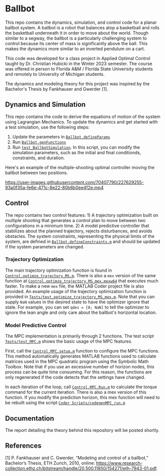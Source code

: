 # Ballbot
This repo contains the dynamics, simulation, and control code for a planar ballbot system. A ballbot is a robot that balances atop a basketball and rolls the basketball underneath it in order to move about the world. Though similar to a segway, the ballbot is a particularly challenging system to control because its center of mass is significantly above the ball. This makes the dynamics more similar to an inverted pendulum on a cart. 

This code was developed for a class project in Applied Optimal Control taught by Dr. Christian Hubicki in the Winter 2023 semester. The course was offered in person to Florida A&M / Florida State Univerisity students and remotely to University of Michigan students. 

The dynamics and modeling theory for this project was inspired by the Bachelor's Thesis by Fankhauser and Gwerder [1]. 

## Dynamics and Simulation
This repo contains the code to derive the equations of motion of the system using Lagrangian Mechanics. To update the dynamics and get started with a test simulation, use the following steps:
1) Update the parameters in [`Ballbot.defineParams`](+Ballbot/defineParams.m)
2) Run [`Ballbot.genFunctions`](+Ballbot/genFunctions.m)
3) Run [`test_BallbotSimulation`](Tests/test_BallbotSimulation.m). In this script, you can modify the simulation parameters, such as the initial and final conditionds, constraints, and duration. 

Here's an example of the multiple-shooting optimal controller moving the ballbot between two positions. 

https://user-images.githubusercontent.com/70407790/227629255-93a0f35a-fe6e-471c-8e22-80b6b0ee4f2e.mp4

## Control
The repo contains two control features: 1) A trajectory optimization built on multiple shooting that generates a control plan to move between two configurations in a minimum time. 2) A model predictive controller that stabilizes about the planned trajectory, rejects disturbances, and avoids obstacles. The system constraints, representing the physical limits of the system, are defined in [`Ballbot.defineConstraints.m`](+Ballbot/defineConstraints.m) and should be updated if the system parameters are changed. 

### Trajectory Optimization
The main trajectory optimization function is found in [`Control.optimze_trajectory_MS.m`](+Control/optimize_trajectory_MS.m). There is also a `mex` version of the same function at [`Control.optimze_trajectory_MS_mex.mexw64`](+Control/optimize_trajectory_MS_mex.mexw64) that executes much faster. To make a new `mex` file, the MATLAB Coder project file is also provided. An example usage of the trajectory optimization function is provided in [`Tests/test_optimize_trajectory_MS_mex.m`](Tests/test_optimize_trajectory_MS_mex.m). Note that you can supply `NaN` values in the desired state to have the optimizer ignore that state. For example, you can set `qdes = [0; NaN]` to tell the optimizer to ignore the lean angle and only care about the ballbot's horizontal location. 

### Model Predictive Control
The MPC implementation is primarily through 2 functions. The test script [`Tests/test_MPC.m`](Tests/test_MPC.m) shows the basic usage of the MPC features. 

First, call the [`Control.MPC.setup.m`](+Control/+MPC/setup.m) function to configure the MPC functions. This method automatically generates MATLAB functions used to calculate matrices used in the MPC quadratic program using the Symbolic Math Toolbox. Note that if you use an excessive number of horizon nodes, this process can be quite time consuming. For this reason, the functions are only regenerated if the code detects that the settings have changed. 

In each iteration of the loop, call [`Control.MPC.Run.m`](+Control/MPC.Run.m) to calculate the torque command for the current iteration. There is also a mex version of this function. If you modify the prediction horizon, this mex function will need to be rebuilt using the script [`Coder Scripts/codegenMPC_run.m`](<Coder Scripts/codegenMPC_run.m>)

## Documentation
The report detailing the theory behind this repository will be posted shortly. 

## References
[1] P. Fankhauser and C. Gwerder, “Modeling and control of a ballbot,” Bachelor’s Thesis, ETH Zurich, 2010, online: https://www.research-collection.ethz.ch/bitstream/handle/20.500.11850/154271/eth-7943-01.pdf.
